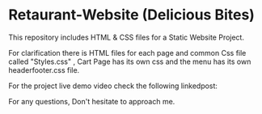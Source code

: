 # Retaurant-Website (Delicious Bites)

  This repository includes HTML & CSS files for a Static Website Project.
  
  For clarification there is HTML files for each page and common Css file called "Styles.css" , Cart Page has its own css and the menu has its own headerfooter.css file.
  
  For the project live demo video check the following linkedpost: 
  
  For any questions, Don't hesitate to approach me. 
